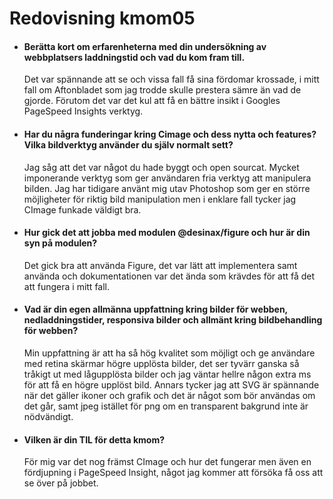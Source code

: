 ---
---
Redovisning kmom05
=========================

* #### Berätta kort om erfarenheterna med din undersökning av webbplatsers laddningstid och vad du kom fram till.
  Det var spännande att se och vissa fall få sina fördomar krossade, i mitt fall om Aftonbladet som jag trodde skulle prestera sämre än vad de gjorde. Förutom det var det kul att få en bättre insikt i Googles PageSpeed Insights verktyg.

* #### Har du några funderingar kring Cimage och dess nytta och features? Vilka bildverktyg använder du själv normalt sett?
  Jag såg att det var något du hade byggt och open sourcat. Mycket imponerande verktyg som ger användaren fria verktyg att manipulera bilden. Jag har tidigare använt mig utav Photoshop som ger en större möjligheter för riktig bild manipulation men i enklare fall tycker jag CImage funkade väldigt bra.

* #### Hur gick det att jobba med modulen @desinax/figure och hur är din syn på modulen?
  Det gick bra att använda Figure, det var lätt att implementera samt använda och dokumentationen var det ända som krävdes för att få det att fungera i mitt fall.

* #### Vad är din egen allmänna uppfattning kring bilder för webben, nedladdningstider, responsiva bilder och allmänt kring bildbehandling för webben?
  Min uppfattning är att ha så hög kvalitet som möjligt och ge användare med retina skärmar högre upplösta bilder, det ser tyvärr ganska så tråkigt ut med lågupplösta bilder och jag väntar hellre någon extra ms för att få en högre upplöst bild. Annars tycker jag att SVG är spännande när det gäller ikoner och grafik och det är något som bör användas om det går, samt jpeg istället för png om en transparent bakgrund inte är nödvändigt.

* #### Vilken är din TIL för detta kmom?
  För mig var det nog främst CImage och hur det fungerar men även en fördjupning i PageSpeed Insight, något jag kommer att försöka få oss att se över på jobbet.
